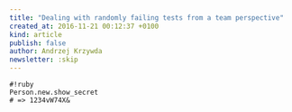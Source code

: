 ```yaml
---
title: "Dealing with randomly failing tests from a team perspective"
created_at: 2016-11-21 00:12:37 +0100
kind: article
publish: false
author: Andrzej Krzywda
newsletter: :skip
---
```



<!-- more -->

```
#!ruby
Person.new.show_secret
# => 1234vW74X&
```

